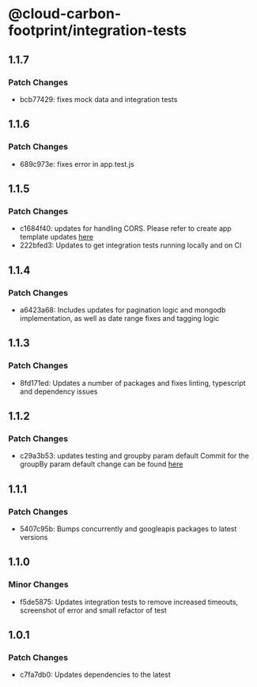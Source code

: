 # @cloud-carbon-footprint/integration-tests

## 1.1.7

### Patch Changes

- bcb77429: fixes mock data and integration tests

## 1.1.6

### Patch Changes

- 689c973e: fixes error in app.test.js

## 1.1.5

### Patch Changes

- c1684f40: updates for handling CORS. Please refer to create app template updates [here](https://github.com/cloud-carbon-footprint/cloud-carbon-footprint/commit/9afbcf704797f20867b54c6a627415674f49db96)
- 222bfed3: Updates to get integration tests running locally and on CI

## 1.1.4

### Patch Changes

- a6423a68: Includes updates for pagination logic and mongodb implementation, as well as date range fixes and tagging logic

## 1.1.3

### Patch Changes

- 8fd171ed: Updates a number of packages and fixes linting, typescript and dependency issues

## 1.1.2

### Patch Changes

- c29a3b53: updates testing and groupby param default
  Commit for the groupBy param default change can be found [here](https://github.com/cloud-carbon-footprint/cloud-carbon-footprint/commit/a6630892a294213b798cb529ffe8f3504f7a7dad)

## 1.1.1

### Patch Changes

- 5407c95b: Bumps concurrently and googleapis packages to latest versions

## 1.1.0

### Minor Changes

- f5de5875: Updates integration tests to remove increased timeouts, screenshot of error and small refactor of test

## 1.0.1

### Patch Changes

- c7fa7db0: Updates dependencies to the latest
